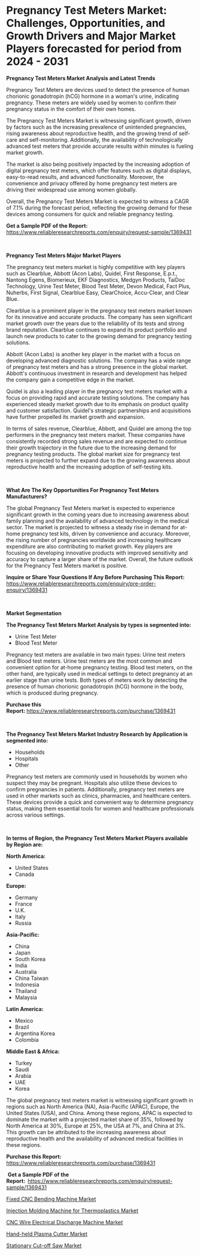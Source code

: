 <p><h1>Pregnancy Test Meters Market: Challenges, Opportunities, and Growth Drivers and Major Market Players forecasted for period from 2024 - 2031</h1></p><p><strong>Pregnancy Test Meters Market Analysis and Latest Trends</strong></p>
<p><p>Pregnancy Test Meters are devices used to detect the presence of human chorionic gonadotropin (hCG) hormone in a woman's urine, indicating pregnancy. These meters are widely used by women to confirm their pregnancy status in the comfort of their own homes.</p><p>The Pregnancy Test Meters Market is witnessing significant growth, driven by factors such as the increasing prevalence of unintended pregnancies, rising awareness about reproductive health, and the growing trend of self-care and self-monitoring. Additionally, the availability of technologically advanced test meters that provide accurate results within minutes is fueling market growth.</p><p>The market is also being positively impacted by the increasing adoption of digital pregnancy test meters, which offer features such as digital displays, easy-to-read results, and advanced functionality. Moreover, the convenience and privacy offered by home pregnancy test meters are driving their widespread use among women globally.</p><p>Overall, the Pregnancy Test Meters Market is expected to witness a CAGR of 7.1% during the forecast period, reflecting the growing demand for these devices among consumers for quick and reliable pregnancy testing.</p></p>
<p><strong>Get a Sample PDF of the Report:&nbsp;</strong> <a href="https://www.reliableresearchreports.com/enquiry/request-sample/1369431">https://www.reliableresearchreports.com/enquiry/request-sample/1369431</a></p>
<p>&nbsp;</p>
<p><strong>Pregnancy Test Meters Major Market Players</strong></p>
<p><p>The pregnancy test meters market is highly competitive with key players such as Clearblue, Abbott (Acon Labs), Quidel, First Response, E.p.t., Nantong Egens, Biomerieux, EKF Diagnostics, Medgyn Products, TaiDoc Technology, Urine Test Meter, Blood Test Meter, Devon Medical, Fact Plus, Nuherbs, First Signal, Clearblue Easy, ClearChoice, Accu-Clear, and Clear Blue.</p><p>Clearblue is a prominent player in the pregnancy test meters market known for its innovative and accurate products. The company has seen significant market growth over the years due to the reliability of its tests and strong brand reputation. Clearblue continues to expand its product portfolio and launch new products to cater to the growing demand for pregnancy testing solutions.</p><p>Abbott (Acon Labs) is another key player in the market with a focus on developing advanced diagnostic solutions. The company has a wide range of pregnancy test meters and has a strong presence in the global market. Abbott's continuous investment in research and development has helped the company gain a competitive edge in the market.</p><p>Quidel is also a leading player in the pregnancy test meters market with a focus on providing rapid and accurate testing solutions. The company has experienced steady market growth due to its emphasis on product quality and customer satisfaction. Quidel's strategic partnerships and acquisitions have further propelled its market growth and expansion.</p><p>In terms of sales revenue, Clearblue, Abbott, and Quidel are among the top performers in the pregnancy test meters market. These companies have consistently recorded strong sales revenue and are expected to continue their growth trajectory in the future due to the increasing demand for pregnancy testing products. The global market size for pregnancy test meters is projected to further expand due to the growing awareness about reproductive health and the increasing adoption of self-testing kits.</p></p>
<p>&nbsp;</p>
<p><strong>What Are The Key Opportunities For Pregnancy Test Meters Manufacturers?</strong></p>
<p><p>The global Pregnancy Test Meters market is expected to experience significant growth in the coming years due to increasing awareness about family planning and the availability of advanced technology in the medical sector. The market is projected to witness a steady rise in demand for at-home pregnancy test kits, driven by convenience and accuracy. Moreover, the rising number of pregnancies worldwide and increasing healthcare expenditure are also contributing to market growth. Key players are focusing on developing innovative products with improved sensitivity and accuracy to capture a larger share of the market. Overall, the future outlook for the Pregnancy Test Meters market is positive.</p></p>
<p><strong>Inquire or Share Your Questions If Any Before Purchasing This Report:</strong> <a href="https://www.reliableresearchreports.com/enquiry/pre-order-enquiry/1369431">https://www.reliableresearchreports.com/enquiry/pre-order-enquiry/1369431</a></p>
<p>&nbsp;</p>
<p><strong>Market Segmentation</strong></p>
<p><strong>The Pregnancy Test Meters Market Analysis by types is segmented into:</strong></p>
<p><ul><li>Urine Test Meter</li><li>Blood Test Meter</li></ul></p>
<p><p>Pregnancy test meters are available in two main types: Urine test meters and Blood test meters. Urine test meters are the most common and convenient option for at-home pregnancy testing. Blood test meters, on the other hand, are typically used in medical settings to detect pregnancy at an earlier stage than urine tests. Both types of meters work by detecting the presence of human chorionic gonadotropin (hCG) hormone in the body, which is produced during pregnancy.</p></p>
<p><strong>Purchase this Report:&nbsp;</strong><a href="https://www.reliableresearchreports.com/purchase/1369431">https://www.reliableresearchreports.com/purchase/1369431</a></p>
<p>&nbsp;</p>
<p><strong>The Pregnancy Test Meters Market Industry Research by Application is segmented into:</strong></p>
<p><ul><li>Households</li><li>Hospitals</li><li>Other</li></ul></p>
<p><p>Pregnancy test meters are commonly used in households by women who suspect they may be pregnant. Hospitals also utilize these devices to confirm pregnancies in patients. Additionally, pregnancy test meters are used in other markets such as clinics, pharmacies, and healthcare centers. These devices provide a quick and convenient way to determine pregnancy status, making them essential tools for women and healthcare professionals across various settings.</p></p>
<p>&nbsp;</p>
<p><strong>In terms of Region, the Pregnancy Test Meters Market Players available by Region are:</strong></p>
<p>
    <p> <strong> North America: </strong>
        <ul>
            <li>United States</li>
            <li>Canada</li>
        </ul>
        </p> 
    <p> <strong> Europe: </strong>
        <ul>
            <li>Germany</li>
            <li>France</li>
            <li>U.K.</li>
            <li>Italy</li>
            <li>Russia</li>
        </ul>
        </p> 
    <p> <strong> Asia-Pacific: </strong>
        <ul>
            <li>China</li>
            <li>Japan</li>
            <li>South Korea</li>
            <li>India</li>
            <li>Australia</li>
            <li>China Taiwan</li>
            <li>Indonesia</li>
            <li>Thailand</li>
            <li>Malaysia</li>
        </ul>
        </p> 
    <p> <strong> Latin America: </strong>
        <ul>
            <li>Mexico</li>
            <li>Brazil</li>
            <li>Argentina Korea</li>
            <li>Colombia</li>
        </ul>
        </p> 
    <p> <strong> Middle East & Africa: </strong>
        <ul>
            <li>Turkey</li>
            <li>Saudi</li>
            <li>Arabia</li>
            <li>UAE</li>
            <li>Korea</li>
        </ul>
    </p>
    </p>
<p><p>The global pregnancy test meters market is witnessing significant growth in regions such as North America (NA), Asia-Pacific (APAC), Europe, the United States (USA), and China. Among these regions, APAC is expected to dominate the market with a projected market share of 35%, followed by North America at 30%, Europe at 25%, the USA at 7%, and China at 3%. This growth can be attributed to the increasing awareness about reproductive health and the availability of advanced medical facilities in these regions.</p></p>
<p><strong>Purchase this Report: </strong><a href="https://www.reliableresearchreports.com/purchase/1369431">https://www.reliableresearchreports.com/purchase/1369431</a></p>
<p>&nbsp;<strong>Get a Sample PDF of the Report:&nbsp;&nbsp;</strong><a href="https://www.reliableresearchreports.com/enquiry/request-sample/1369431">https://www.reliableresearchreports.com/enquiry/request-sample/1369431</a></p>
<p><strong></strong></p>
<p><p><a href="https://medium.com/p/19e4d6dad72d/edit">Fixed CNC Bending Machine Market</a></p><p><a href="https://medium.com/p/fa51fd5cbb0d/edit">Injection Molding Machine for Thermoplastics Market</a></p><p><a href="https://medium.com/@coltsporer/cnc-wire-electrical-discharge-machine-market-insight-market-trends-growth-forecasted-from-2024-ac894c3e4151">CNC Wire Electrical Discharge Machine Market</a></p><p><a href="https://medium.com/@coltsporer/hand-held-plasma-cutter-market-research-report-its-history-and-forecast-2024-to-2031-f8201866d8ea">Hand-held Plasma Cutter Market</a></p><p><a href="https://medium.com/@coltsporer/stationary-cut-off-saw-market-trends-forecast-and-competitive-analysis-to-2031-1700ba0b4556">Stationary Cut-off Saw Market</a></p></p>